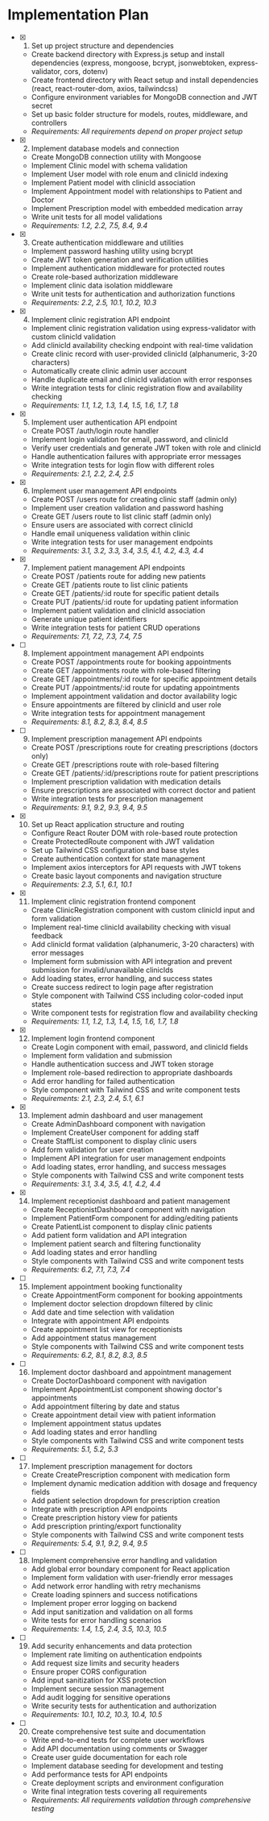 # Implementation Plan

- [x] 1. Set up project structure and dependencies
  - Create backend directory with Express.js setup and install dependencies (express, mongoose, bcrypt, jsonwebtoken, express-validator, cors, dotenv)
  - Create frontend directory with React setup and install dependencies (react, react-router-dom, axios, tailwindcss)
  - Configure environment variables for MongoDB connection and JWT secret
  - Set up basic folder structure for models, routes, middleware, and controllers
  - _Requirements: All requirements depend on proper project setup_

- [x] 2. Implement database models and connection
  - Create MongoDB connection utility with Mongoose
  - Implement Clinic model with schema validation
  - Implement User model with role enum and clinicId indexing
  - Implement Patient model with clinicId association
  - Implement Appointment model with relationships to Patient and Doctor
  - Implement Prescription model with embedded medication array
  - Write unit tests for all model validations
  - _Requirements: 1.2, 2.2, 7.5, 8.4, 9.4_

- [x] 3. Create authentication middleware and utilities
  - Implement password hashing utility using bcrypt
  - Create JWT token generation and verification utilities
  - Implement authentication middleware for protected routes
  - Create role-based authorization middleware
  - Implement clinic data isolation middleware
  - Write unit tests for authentication and authorization functions
  - _Requirements: 2.2, 2.5, 10.1, 10.2, 10.3_

- [x] 4. Implement clinic registration API endpoint
  - Implement clinic registration validation using express-validator with custom clinicId validation
  - Add clinicId availability checking endpoint with real-time validation
  - Create clinic record with user-provided clinicId (alphanumeric, 3-20 characters)
  - Automatically create clinic admin user account
  - Handle duplicate email and clinicId validation with error responses
  - Write integration tests for clinic registration flow and availability checking
  - _Requirements: 1.1, 1.2, 1.3, 1.4, 1.5, 1.6, 1.7, 1.8_

- [x] 5. Implement user authentication API endpoint
  - Create POST /auth/login route handler
  - Implement login validation for email, password, and clinicId
  - Verify user credentials and generate JWT token with role and clinicId
  - Handle authentication failures with appropriate error messages
  - Write integration tests for login flow with different roles
  - _Requirements: 2.1, 2.2, 2.4, 2.5_

- [x] 6. Implement user management API endpoints
  - Create POST /users route for creating clinic staff (admin only)
  - Implement user creation validation and password hashing
  - Create GET /users route to list clinic staff (admin only)
  - Ensure users are associated with correct clinicId
  - Handle email uniqueness validation within clinic
  - Write integration tests for user management endpoints
  - _Requirements: 3.1, 3.2, 3.3, 3.4, 3.5, 4.1, 4.2, 4.3, 4.4_

- [x] 7. Implement patient management API endpoints
  - Create POST /patients route for adding new patients
  - Create GET /patients route to list clinic patients
  - Create GET /patients/:id route for specific patient details
  - Create PUT /patients/:id route for updating patient information
  - Implement patient validation and clinicId association
  - Generate unique patient identifiers
  - Write integration tests for patient CRUD operations
  - _Requirements: 7.1, 7.2, 7.3, 7.4, 7.5_

- [ ] 8. Implement appointment management API endpoints
  - Create POST /appointments route for booking appointments
  - Create GET /appointments route with role-based filtering
  - Create GET /appointments/:id route for specific appointment details
  - Create PUT /appointments/:id route for updating appointments
  - Implement appointment validation and doctor availability logic
  - Ensure appointments are filtered by clinicId and user role
  - Write integration tests for appointment management
  - _Requirements: 8.1, 8.2, 8.3, 8.4, 8.5_

- [ ] 9. Implement prescription management API endpoints
  - Create POST /prescriptions route for creating prescriptions (doctors only)
  - Create GET /prescriptions route with role-based filtering
  - Create GET /patients/:id/prescriptions route for patient prescriptions
  - Implement prescription validation with medication details
  - Ensure prescriptions are associated with correct doctor and patient
  - Write integration tests for prescription management
  - _Requirements: 9.1, 9.2, 9.3, 9.4, 9.5_

- [x] 10. Set up React application structure and routing
  - Configure React Router DOM with role-based route protection
  - Create ProtectedRoute component with JWT validation
  - Set up Tailwind CSS configuration and base styles
  - Create authentication context for state management
  - Implement axios interceptors for API requests with JWT tokens
  - Create basic layout components and navigation structure
  - _Requirements: 2.3, 5.1, 6.1, 10.1_

- [x] 11. Implement clinic registration frontend component
  - Create ClinicRegistration component with custom clinicId input and form validation
  - Implement real-time clinicId availability checking with visual feedback
  - Add clinicId format validation (alphanumeric, 3-20 characters) with error messages
  - Implement form submission with API integration and prevent submission for invalid/unavailable clinicIds
  - Add loading states, error handling, and success states
  - Create success redirect to login page after registration
  - Style component with Tailwind CSS including color-coded input states
  - Write component tests for registration flow and availability checking
  - _Requirements: 1.1, 1.2, 1.3, 1.4, 1.5, 1.6, 1.7, 1.8_

- [x] 12. Implement login frontend component
  - Create Login component with email, password, and clinicId fields
  - Implement form validation and submission
  - Handle authentication success and JWT token storage
  - Implement role-based redirection to appropriate dashboards
  - Add error handling for failed authentication
  - Style component with Tailwind CSS and write component tests
  - _Requirements: 2.1, 2.3, 2.4, 5.1, 6.1_

- [x] 13. Implement admin dashboard and user management
  - Create AdminDashboard component with navigation
  - Implement CreateUser component for adding staff
  - Create StaffList component to display clinic users
  - Add form validation for user creation
  - Implement API integration for user management endpoints
  - Add loading states, error handling, and success messages
  - Style components with Tailwind CSS and write component tests
  - _Requirements: 3.1, 3.4, 3.5, 4.1, 4.2, 4.4_

- [x] 14. Implement receptionist dashboard and patient management
  - Create ReceptionistDashboard component with navigation
  - Implement PatientForm component for adding/editing patients
  - Create PatientList component to display clinic patients
  - Add patient form validation and API integration
  - Implement patient search and filtering functionality
  - Add loading states and error handling
  - Style components with Tailwind CSS and write component tests
  - _Requirements: 6.2, 7.1, 7.3, 7.4_

- [ ] 15. Implement appointment booking functionality
  - Create AppointmentForm component for booking appointments
  - Implement doctor selection dropdown filtered by clinic
  - Add date and time selection with validation
  - Integrate with appointment API endpoints
  - Create appointment list view for receptionists
  - Add appointment status management
  - Style components with Tailwind CSS and write component tests
  - _Requirements: 6.2, 8.1, 8.2, 8.3, 8.5_

- [ ] 16. Implement doctor dashboard and appointment management
  - Create DoctorDashboard component with navigation
  - Implement AppointmentList component showing doctor's appointments
  - Add appointment filtering by date and status
  - Create appointment detail view with patient information
  - Implement appointment status updates
  - Add loading states and error handling
  - Style components with Tailwind CSS and write component tests
  - _Requirements: 5.1, 5.2, 5.3_

- [ ] 17. Implement prescription management for doctors
  - Create CreatePrescription component with medication form
  - Implement dynamic medication addition with dosage and frequency fields
  - Add patient selection dropdown for prescription creation
  - Integrate with prescription API endpoints
  - Create prescription history view for patients
  - Add prescription printing/export functionality
  - Style components with Tailwind CSS and write component tests
  - _Requirements: 5.4, 9.1, 9.2, 9.4, 9.5_

- [ ] 18. Implement comprehensive error handling and validation
  - Add global error boundary component for React application
  - Implement form validation with user-friendly error messages
  - Add network error handling with retry mechanisms
  - Create loading spinners and success notifications
  - Implement proper error logging on backend
  - Add input sanitization and validation on all forms
  - Write tests for error handling scenarios
  - _Requirements: 1.4, 1.5, 2.4, 3.5, 10.3, 10.5_

- [ ] 19. Add security enhancements and data protection
  - Implement rate limiting on authentication endpoints
  - Add request size limits and security headers
  - Ensure proper CORS configuration
  - Add input sanitization for XSS protection
  - Implement secure session management
  - Add audit logging for sensitive operations
  - Write security tests for authentication and authorization
  - _Requirements: 10.1, 10.2, 10.3, 10.4, 10.5_

- [ ] 20. Create comprehensive test suite and documentation
  - Write end-to-end tests for complete user workflows
  - Add API documentation using comments or Swagger
  - Create user guide documentation for each role
  - Implement database seeding for development and testing
  - Add performance tests for API endpoints
  - Create deployment scripts and environment configuration
  - Write final integration tests covering all requirements
  - _Requirements: All requirements validation through comprehensive testing_